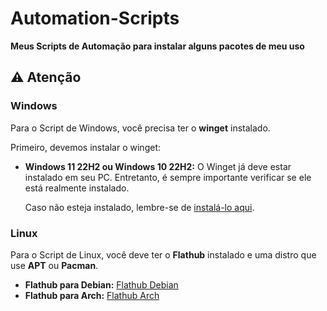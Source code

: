 # Automation-Scripts
**Meus Scripts de Automação para instalar alguns pacotes de meu uso**

## ⚠️ Atenção

### Windows
Para o Script de Windows, você precisa ter o **winget** instalado.

Primeiro, devemos instalar o winget:

- **Windows 11 22H2 ou Windows 10 22H2:** O Winget já deve estar instalado em seu PC. Entretanto, é sempre importante verificar se ele está realmente instalado.

  Caso não esteja instalado, lembre-se de [instalá-lo aqui](https://learn.microsoft.com/pt-br/windows/package-manager/winget/#install-winget).

### Linux
Para o Script de Linux, você deve ter o **Flathub** instalado e uma distro que use **APT** ou **Pacman**.

- **Flathub para Debian:** [Flathub Debian](https://flatpak.org/setup/Debian)
- **Flathub para Arch:** [Flathub Arch](https://flatpak.org/setup/Arch)